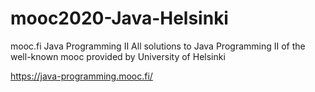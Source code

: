 # mooc2020-Java-Helsinki
mooc.fi Java Programming II 
All solutions to Java Programming II of the well-known mooc provided by University of Helsinki

https://java-programming.mooc.fi/
